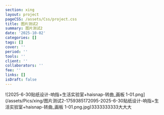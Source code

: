 ```yaml
---
section: xing
layout: project
pageCSS: /assets/Css/project.css
title: 图片测试2
summary: 图片测试2
date: '2025-10-02'
categories: []
tags: []
cover: ''
period: ''
tools: ''
client: ''
collaborators: ''
fee: ''
links: []
isDraft: false
---
```


\!\[2025\-6\-30贴纸设计\-响指\+生活实验室\+haisnap\-转曲\_画板 1\-01\.png\]\(/assets/Pics/xing/图片测试2\-1759385172095\-2025\-6\-30贴纸设计\-响指\+生活实验室\+haisnap\-转曲\_画板 1\-01\.png\.jpg\)3333333333大大大